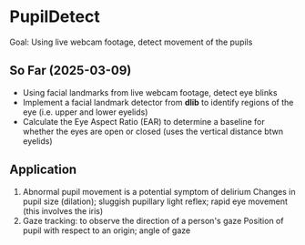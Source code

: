 # PupilDetect
Goal: Using live webcam footage, detect movement of the pupils

## So Far (2025-03-09)
- Using facial landmarks from live webcam footage, detect eye blinks
- Implement a facial landmark detector from **dlib** to identify regions of the eye (i.e. upper and lower eyelids)
- Calculate the Eye Aspect Ratio (EAR) to determine a baseline for whether the eyes are open or closed (uses the vertical distance btwn eyelids)

## Application
1) Abnormal pupil movement is a potential symptom of delirium
   Changes in pupil size (dilation); sluggish pupillary light reflex; rapid eye movement       (this involves the iris)
2) Gaze tracking: to observe the direction of a person's gaze
   Position of pupil with respect to an origin; angle of gaze
